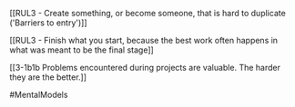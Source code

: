 [[RUL3 - Create something, or become someone, that is hard to duplicate ('Barriers to entry')]]

[[RUL3 - Finish what you start, because the best work often happens in what was meant to be the final stage]]

[[3-1b1b Problems encountered during projects are valuable. The harder they are the better.]]

#MentalModels 